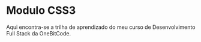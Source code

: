 # Modulo CSS3
 Aqui encontra-se a trilha de aprendizado do meu curso de Desenvolvimento Full Stack da OneBitCode.
